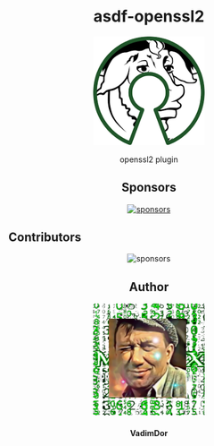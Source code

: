 <h1 align="center">asdf-openssl2</h1>
<div align="center">
    <a href="https://github.com/VadimDor">
        <img width="200" src="./assets/logo.png">
    </a>
</div>
<p align="center">openssl2 plugin</p>

<h2 align="center">Sponsors</h2>
<!--  TODO: review and adopt the content -->

<p align="center">
<object style="max-width: 100%;" type="image/svg+xml" data="https://VadimDor.github.io/openssl2/assets/sponsorkit/sponsors.svg?v=123456"><a target="_blank" href="https://VadimDor.github.io/openssl2/donate">
<img alt="sponsors" src="https://VadimDor.github.io/openssl2/assets/sponsorkit/sponsors.svg?v=12345"></a></object>
</p>

## Contributors

<p align="center">
<object style="max-width: 100%;" type="image/svg+xml" data="https://VadimDor.github.io/openssl2/assets/contributors/contributors.svg?v=123456"><img alt="sponsors" src="https://VadimDor.github.io/openssl2/assets/contributors/contributors.svg?v=123456"></object>
</p>


<h2 align="center">Author</h2>
<div align="center">
    <a href="https://github.com/VadimDor">
        <img width="200" height="200" src="./assets/profile.jpg"></img>
    </a>
</div>
<h4 align="center">VadimDor</h4>
    